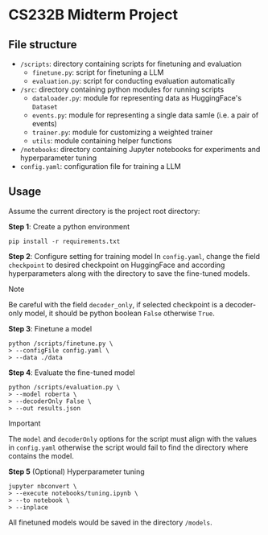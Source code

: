 # CS232B Midterm Project

## File structure
- `/scripts`: directory containing scripts for finetuning and evaluation
  - `finetune.py`: script for finetuning a LLM
  - `evaluation.py`: script for conducting evaluation automatically
- `/src`: directory containing python modules for running scripts
  - `dataloader.py`: module for representing data as HuggingFace's `Dataset`
  - `events.py`: module for representing a single data samle (i.e. a pair of events)
  - `trainer.py`: module for customizing a weighted trainer
  - `utils`: module containing helper functions
- `/notebooks`: directory containing Jupyter notebooks for experiments and hyperparameter tuning
- `config.yaml`: configuration file for training a LLM

## Usage
Assume the current directory is the project root directory:

**Step 1**: Create a python environment
```
pip install -r requirements.txt
```

**Step 2**: Configure setting for training model
In `config.yaml`, change the field `checkpoint` to desired checkpoint on HuggingFace and according hyperparameters along with the directory to save the fine-tuned models.

> [!NOTE]
> Be careful with the field `decoder_only`, if selected checkpoint is a decoder-only model, it should be python boolean `False` otherwise `True`.

**Step 3**: Finetune a model
```
python /scripts/finetune.py \
> --configFile config.yaml \
> --data ./data
```

**Step 4**: Evaluate the fine-tuned model
```
python /scripts/evaluation.py \
> --model roberta \
> --decoderOnly False \
> --out results.json
```

> [!IMPORTANT]
> The `model` and `decoderOnly` options for the script must align with the values in `config.yaml` otherwise the script would fail to find the directory where contains the model.

**Step 5** (Optional) Hyperparameter tuning
```
jupyter nbconvert \
> --execute notebooks/tuning.ipynb \
> --to notebook \
> --inplace
```

All finetuned models would be saved in the directory `/models`.